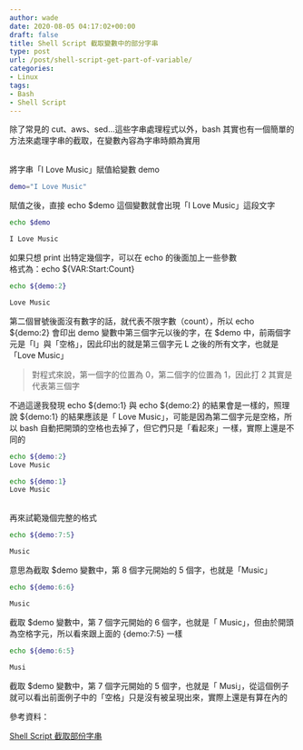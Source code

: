 ```yaml
---
author: wade
date: 2020-08-05 04:17:02+00:00
draft: false
title: Shell Script 截取變數中的部分字串
type: post
url: /post/shell-script-get-part-of-variable/
categories:
- Linux
tags:
- Bash
- Shell Script
---
```


除了常見的  cut、aws、sed…這些字串處理程式以外，bash  其實也有一個簡單的方法來處理字串的截取，在變數內容為字串時頗為實用

\
將字串「I Love Music」賦值給變數 demo

```bash
demo="I Love Music"
```

賦值之後，直接 echo $demo 這個變數就會出現「I Love Music」這段文字

```bash
echo $demo

I Love Music
```

如果只想 print 出特定幾個字，可以在 echo 的後面加上一些參數  
格式為：<span class="hl-blue">echo ${VAR:Start:Count}</span>

```bash
echo ${demo:2}

Love Music
```

第二個冒號後面沒有數字的話，就代表不限字數（count），所以 echo ${demo:2} 會印出 demo 變數中第三個字元以後的字，在 $demo 中，前兩個字元是「I」與「空格」，因此印出的就是第三個字元 L 之後的所有文字，也就是「Love Music」

>對程式來說，第一個字的位置為 0，第二個字的位置為 1，因此打 2 其實是代表第三個字

不過這邊我發現 echo ${demo:1} 與 echo ${demo:2} 的結果會是一樣的，照理說 ${demo:1} 的結果應該是「 Love Music」，可能是因為第二個字元是空格，所以 bash 自動把開頭的空格也去掉了，但它們只是「看起來」一樣，實際上還是不同的

```bash
echo ${demo:2}
Love Music

echo ${demo:1}
Love Music
```

\
再來試範幾個完整的格式

```bash
echo ${demo:7:5}

Music
```

意思為截取 $demo 變數中，第 8 個字元開始的 5 個字，也就是「Music」


```bash
echo ${demo:6:6}

Music
```

截取 $demo 變數中，第 7 個字元開始的 6 個字，也就是「 Music」，但由於開頭為空格字元，所以看來跟上面的 {demo:7:5} 一樣


```bash
echo ${demo:6:5}

Musi
```

截取 $demo 變數中，第 7 個字元開始的 5 個字，也就是「 Musi」，從這個例子就可以看出前面例子中的「空格」只是沒有被呈現出來，實際上還是有算在內的

參考資料：

[Shell Script 截取部份字串](https://www.opencli.com/linux/shell-script-substring)
